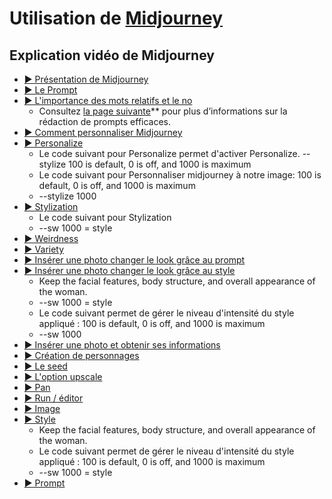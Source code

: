 <style>.md-footer{display:none;}</style>
<style>.md-Headher{display:none;}</style>

# Utilisation de [Midjourney](https://www.midjourney.com/explore?tab=hot)

## Explication vidéo de Midjourney

* [▶️ Présentation de Midjourney](https://uqam-my.sharepoint.com/:v:/g/personal/lavoie-pilote_francoise_uqam_ca/EcaPMjz7MVRLr93gJgVVtl4Bv4ex0nA5oUvdHb7i_Lheqw?nav=eyJyZWZlcnJhbEluZm8iOnsicmVmZXJyYWxBcHAiOiJPbmVEcml2ZUZvckJ1c2luZXNzIiwicmVmZXJyYWxBcHBQbGF0Zm9ybSI6IldlYiIsInJlZmVycmFsTW9kZSI6InZpZXciLCJyZWZlcnJhbFZpZXciOiJNeUZpbGVzTGlua0NvcHkifX0&e=1YOTJI)  <br>    
* [▶️ Le Prompt](https://uqam-my.sharepoint.com/:v:/g/personal/lavoie-pilote_francoise_uqam_ca/EULYGYB4HM1Il9_jciwBVqcB9CaNRa31VnuZUFvJmR41eA?nav=eyJyZWZlcnJhbEluZm8iOnsicmVmZXJyYWxBcHAiOiJPbmVEcml2ZUZvckJ1c2luZXNzIiwicmVmZXJyYWxBcHBQbGF0Zm9ybSI6IldlYiIsInJlZmVycmFsTW9kZSI6InZpZXciLCJyZWZlcnJhbFZpZXciOiJNeUZpbGVzTGlua0NvcHkifX0&e=cibDcF)  <br>
* [▶️ L'importance des mots relatifs et le no](https://uqam-my.sharepoint.com/:v:/g/personal/lavoie-pilote_francoise_uqam_ca/ES5HdAB8LFlAl10IBx6kqyIB62R5XA-cWlzCkUbL900yLA?nav=eyJyZWZlcnJhbEluZm8iOnsicmVmZXJyYWxBcHAiOiJPbmVEcml2ZUZvckJ1c2luZXNzIiwicmVmZXJyYWxBcHBQbGF0Zm9ybSI6IldlYiIsInJlZmVycmFsTW9kZSI6InZpZXciLCJyZWZlcnJhbFZpZXciOiJNeUZpbGVzTGlua0NvcHkifX0&e=USzZ8A)  <br> 
  * Consultez [la page suivante](prompt.md)** pour plus d’informations sur la rédaction de prompts efficaces.
* [▶️ Comment personnaliser Midjourney](https://uqam-my.sharepoint.com/:v:/g/personal/lavoie-pilote_francoise_uqam_ca/ERntCzjL9LpAhNqouJFu1HEBH-O5_0GYLgO4PbrGADo0CA?nav=eyJyZWZlcnJhbEluZm8iOnsicmVmZXJyYWxBcHAiOiJPbmVEcml2ZUZvckJ1c2luZXNzIiwicmVmZXJyYWxBcHBQbGF0Zm9ybSI6IldlYiIsInJlZmVycmFsTW9kZSI6InZpZXciLCJyZWZlcnJhbFZpZXciOiJNeUZpbGVzTGlua0NvcHkifX0&e=iEl6g7)  <br>    
* [▶️ Personalize](https://uqam-my.sharepoint.com/:v:/g/personal/lavoie-pilote_francoise_uqam_ca/EWMVxD7yH3FJoTFaSNL2c5oBjFJ6Hu8fxbCtXtRl56BOGg?nav=eyJyZWZlcnJhbEluZm8iOnsicmVmZXJyYWxBcHAiOiJPbmVEcml2ZUZvckJ1c2luZXNzIiwicmVmZXJyYWxBcHBQbGF0Zm9ybSI6IldlYiIsInJlZmVycmFsTW9kZSI6InZpZXciLCJyZWZlcnJhbFZpZXciOiJNeUZpbGVzTGlua0NvcHkifX0&e=WcfWwG)  <br>
  * Le code suivant pour Personalize permet d'activer Personalize. --stylize 100 is default, 0 is off, and 1000 is maximum
  * Le code suivant pour Personnaliser midjourney à notre image: 100 is default, 0 is off, and 1000 is maximum
  * --stylize 1000 
* [▶️ Stylization](https://uqam-my.sharepoint.com/:v:/g/personal/lavoie-pilote_francoise_uqam_ca/Ecyc4zfUMsxIkwiJxWhYg-oBZ5G1jxgb99CzuMDtbjYi3Q?nav=eyJyZWZlcnJhbEluZm8iOnsicmVmZXJyYWxBcHAiOiJPbmVEcml2ZUZvckJ1c2luZXNzIiwicmVmZXJyYWxBcHBQbGF0Zm9ybSI6IldlYiIsInJlZmVycmFsTW9kZSI6InZpZXciLCJyZWZlcnJhbFZpZXciOiJNeUZpbGVzTGlua0NvcHkifX0&e=nuI11p)  <br>
  * Le code suivant pour Stylization 
  * --sw 1000 = style 
* [▶️ Weirdness](https://uqam-my.sharepoint.com/:v:/g/personal/lavoie-pilote_francoise_uqam_ca/EefVEh1ZA7NOmXXkLrTAygQBHIjEYjrf93XIbI-u8D48Ag?nav=eyJyZWZlcnJhbEluZm8iOnsicmVmZXJyYWxBcHAiOiJPbmVEcml2ZUZvckJ1c2luZXNzIiwicmVmZXJyYWxBcHBQbGF0Zm9ybSI6IldlYiIsInJlZmVycmFsTW9kZSI6InZpZXciLCJyZWZlcnJhbFZpZXciOiJNeUZpbGVzTGlua0NvcHkifX0&e=bZyOmt)  <br>    
* [▶️ Variety](https://uqam-my.sharepoint.com/:v:/g/personal/lavoie-pilote_francoise_uqam_ca/EclRFlG-5U1GmEUm0qs7d54BEJC-8_wHMGzRyqJ1WScR1Q?nav=eyJyZWZlcnJhbEluZm8iOnsicmVmZXJyYWxBcHAiOiJPbmVEcml2ZUZvckJ1c2luZXNzIiwicmVmZXJyYWxBcHBQbGF0Zm9ybSI6IldlYiIsInJlZmVycmFsTW9kZSI6InZpZXciLCJyZWZlcnJhbFZpZXciOiJNeUZpbGVzTGlua0NvcHkifX0&e=7P01A0)  <br>    
* [▶️ Insérer une photo changer le look grâce au prompt](https://uqam-my.sharepoint.com/:v:/g/personal/lavoie-pilote_francoise_uqam_ca/EZef-bOa9CFFgwmYGLIldYABlu5SZjymLUCapr0VmEjVVg?nav=eyJyZWZlcnJhbEluZm8iOnsicmVmZXJyYWxBcHAiOiJPbmVEcml2ZUZvckJ1c2luZXNzIiwicmVmZXJyYWxBcHBQbGF0Zm9ybSI6IldlYiIsInJlZmVycmFsTW9kZSI6InZpZXciLCJyZWZlcnJhbFZpZXciOiJNeUZpbGVzTGlua0NvcHkifX0&e=dxYOZx
)  <br>    
* [▶️ Insérer une photo changer le look grâce au style](https://uqam-my.sharepoint.com/:v:/g/personal/lavoie-pilote_francoise_uqam_ca/EYy4nAvm1oVBs-jEeWvJi2QBXOcALHnkNqTcKmyPi_veaw?nav=eyJyZWZlcnJhbEluZm8iOnsicmVmZXJyYWxBcHAiOiJPbmVEcml2ZUZvckJ1c2luZXNzIiwicmVmZXJyYWxBcHBQbGF0Zm9ybSI6IldlYiIsInJlZmVycmFsTW9kZSI6InZpZXciLCJyZWZlcnJhbFZpZXciOiJNeUZpbGVzTGlua0NvcHkifX0&e=W3nPnb)  <br>
  * Keep the facial features, body structure, and overall appearance of the woman.
  * --sw 1000 = style   
  * Le code suivant permet de gérer le niveau d'intensité du style appliqué : 100 is default, 0 is off, and 1000 is maximum
  * --sw 1000 
* [▶️ Insérer une photo et obtenir ses informations](https://uqam-my.sharepoint.com/:v:/g/personal/lavoie-pilote_francoise_uqam_ca/EePFQTmbcNBKku-EP_Qhz-QBhjJt9pVToAoGGv2Mw8QcsQ?nav=eyJyZWZlcnJhbEluZm8iOnsicmVmZXJyYWxBcHAiOiJPbmVEcml2ZUZvckJ1c2luZXNzIiwicmVmZXJyYWxBcHBQbGF0Zm9ybSI6IldlYiIsInJlZmVycmFsTW9kZSI6InZpZXciLCJyZWZlcnJhbFZpZXciOiJNeUZpbGVzTGlua0NvcHkifX0&e=hZe335)  <br>
* [▶️ Création de personnages](https://uqam-my.sharepoint.com/:v:/g/personal/lavoie-pilote_francoise_uqam_ca/EZ887Hle_e1Kmy1N5fDbeVUBB7jdjfG1SV34S-5hzVGJKg?nav=eyJyZWZlcnJhbEluZm8iOnsicmVmZXJyYWxBcHAiOiJPbmVEcml2ZUZvckJ1c2luZXNzIiwicmVmZXJyYWxBcHBQbGF0Zm9ybSI6IldlYiIsInJlZmVycmFsTW9kZSI6InZpZXciLCJyZWZlcnJhbFZpZXciOiJNeUZpbGVzTGlua0NvcHkifX0&e=VMCTvx)  <br>
* [▶️ Le seed](https://uqam-my.sharepoint.com/:v:/g/personal/lavoie-pilote_francoise_uqam_ca/EaEDkkGyBslMqUocAdqrHRcB94lDMv7WB3OTpJJzOdfw4A?nav=eyJyZWZlcnJhbEluZm8iOnsicmVmZXJyYWxBcHAiOiJPbmVEcml2ZUZvckJ1c2luZXNzIiwicmVmZXJyYWxBcHBQbGF0Zm9ybSI6IldlYiIsInJlZmVycmFsTW9kZSI6InZpZXciLCJyZWZlcnJhbFZpZXciOiJNeUZpbGVzTGlua0NvcHkifX0&e=0naz4t)  <br>
* [▶️ L'option upscale](https://uqam-my.sharepoint.com/:v:/g/personal/lavoie-pilote_francoise_uqam_ca/EYtyqTqaJUNLnZ57HANQVXYBqaKnwez9nFeiRW2vh98dKQ?nav=eyJyZWZlcnJhbEluZm8iOnsicmVmZXJyYWxBcHAiOiJPbmVEcml2ZUZvckJ1c2luZXNzIiwicmVmZXJyYWxBcHBQbGF0Zm9ybSI6IldlYiIsInJlZmVycmFsTW9kZSI6InZpZXciLCJyZWZlcnJhbFZpZXciOiJNeUZpbGVzTGlua0NvcHkifX0&e=Zggmqq)  <br>    
* [▶️ Pan](https://uqam-my.sharepoint.com/:v:/g/personal/lavoie-pilote_francoise_uqam_ca/EQxANuxPsDlCgoufVYkoOnABQUAFRuXF6hBMzAbcjW2I5w?nav=eyJyZWZlcnJhbEluZm8iOnsicmVmZXJyYWxBcHAiOiJPbmVEcml2ZUZvckJ1c2luZXNzIiwicmVmZXJyYWxBcHBQbGF0Zm9ybSI6IldlYiIsInJlZmVycmFsTW9kZSI6InZpZXciLCJyZWZlcnJhbFZpZXciOiJNeUZpbGVzTGlua0NvcHkifX0&e=vC5eUU)  <br>    
* [▶️ Run / éditor](https://uqam-my.sharepoint.com/:v:/g/personal/lavoie-pilote_francoise_uqam_ca/Efk4CQI5dChFvGu74obP5IEB82LdAIGY_vFOQHHdcXNTrA?nav=eyJyZWZlcnJhbEluZm8iOnsicmVmZXJyYWxBcHAiOiJPbmVEcml2ZUZvckJ1c2luZXNzIiwicmVmZXJyYWxBcHBQbGF0Zm9ybSI6IldlYiIsInJlZmVycmFsTW9kZSI6InZpZXciLCJyZWZlcnJhbFZpZXciOiJNeUZpbGVzTGlua0NvcHkifX0&e=nSVBd7)  <br>    
* [▶️ Image](https://uqam-my.sharepoint.com/:v:/g/personal/lavoie-pilote_francoise_uqam_ca/EUB08iH6So5LtxO1VE4FCaMBAQm-SO2GZrEQI9puh5FTYA?nav=eyJyZWZlcnJhbEluZm8iOnsicmVmZXJyYWxBcHAiOiJPbmVEcml2ZUZvckJ1c2luZXNzIiwicmVmZXJyYWxBcHBQbGF0Zm9ybSI6IldlYiIsInJlZmVycmFsTW9kZSI6InZpZXciLCJyZWZlcnJhbFZpZXciOiJNeUZpbGVzTGlua0NvcHkifX0&e=Zqb6zl)  <br>    
* [▶️ Style](https://uqam-my.sharepoint.com/:v:/g/personal/lavoie-pilote_francoise_uqam_ca/Ecu9NoX_fEROjM1zxQVqLFYBunRYcSSKgtZ3_plSaRe2Iw?nav=eyJyZWZlcnJhbEluZm8iOnsicmVmZXJyYWxBcHAiOiJPbmVEcml2ZUZvckJ1c2luZXNzIiwicmVmZXJyYWxBcHBQbGF0Zm9ybSI6IldlYiIsInJlZmVycmFsTW9kZSI6InZpZXciLCJyZWZlcnJhbFZpZXciOiJNeUZpbGVzTGlua0NvcHkifX0&e=ukGQvd)  <br>
  * Keep the facial features, body structure, and overall appearance of the woman.
  * Le code suivant permet de gérer le niveau d'intensité du style appliqué : 100 is default, 0 is off, and 1000 is maximum
  * --sw 1000 = style 
* [▶️ Prompt](https://uqam-my.sharepoint.com/:v:/g/personal/lavoie-pilote_francoise_uqam_ca/EbU7rKhZTBBEo8CRkMVIBUcBTdw3oaXHKKpM0tSGME7TYA?nav=eyJyZWZlcnJhbEluZm8iOnsicmVmZXJyYWxBcHAiOiJPbmVEcml2ZUZvckJ1c2luZXNzIiwicmVmZXJyYWxBcHBQbGF0Zm9ybSI6IldlYiIsInJlZmVycmFsTW9kZSI6InZpZXciLCJyZWZlcnJhbFZpZXciOiJNeUZpbGVzTGlua0NvcHkifX0&e=RV3gv4)  <br>    


